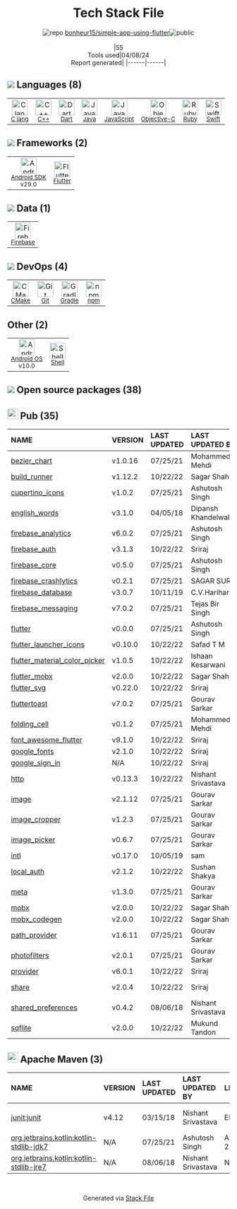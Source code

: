 <!--
&lt;--- Readme.md Snippet without images Start ---&gt;
## Tech Stack
bonheur15/simple-app-using-flutter is built on the following main stack:

- [C lang](http://en.wikipedia.org/wiki/C_(programming_language)) – Languages
- [C++](http://www.cplusplus.com/) – Languages
- [Dart](https://www.dartlang.org/) – Languages
- [Java](https://www.java.com) – Languages
- [JavaScript](https://developer.mozilla.org/en-US/docs/Web/JavaScript) – Languages
- [Objective-C](https://developer.apple.com/library/mac/documentation/Cocoa/Conceptual/ProgrammingWithObjectiveC/Introduction/Introduction.html) – Languages
- [Ruby](https://www.ruby-lang.org) – Languages
- [Swift](https://developer.apple.com/swift/) – Languages
- [Android SDK](http://developer.android.com) – Frameworks (Full Stack)
- [Flutter](https://flutter.io/) – Cross-Platform Mobile Development
- [Firebase](https://firebase.google.com/) – Realtime Backend / API
- [CMake](http://www.cmake.org/) – Java Build Tools
- [Gradle](https://www.gradle.org/) – Java Build Tools
- [Android OS](https://www.android.com) – Operating Systems
- [Shell](https://en.wikipedia.org/wiki/Shell_script) – Shells

Full tech stack [here](/techstack.md)

&lt;--- Readme.md Snippet without images End ---&gt;

&lt;--- Readme.md Snippet with images Start ---&gt;
## Tech Stack
bonheur15/simple-app-using-flutter is built on the following main stack:

- <img width='25' height='25' src='https://img.stackshare.io/no-img-open-source.png' alt='C lang'/> [C lang](http://en.wikipedia.org/wiki/C_(programming_language)) – Languages
- <img width='25' height='25' src='https://img.stackshare.io/service/1049/cplusplus.png' alt='C++'/> [C++](http://www.cplusplus.com/) – Languages
- <img width='25' height='25' src='https://img.stackshare.io/service/1646/Twitter-02.png' alt='Dart'/> [Dart](https://www.dartlang.org/) – Languages
- <img width='25' height='25' src='https://img.stackshare.io/service/995/K85ZWV2F.png' alt='Java'/> [Java](https://www.java.com) – Languages
- <img width='25' height='25' src='https://img.stackshare.io/service/1209/javascript.jpeg' alt='JavaScript'/> [JavaScript](https://developer.mozilla.org/en-US/docs/Web/JavaScript) – Languages
- <img width='25' height='25' src='https://img.stackshare.io/service/1008/xcode.png' alt='Objective-C'/> [Objective-C](https://developer.apple.com/library/mac/documentation/Cocoa/Conceptual/ProgrammingWithObjectiveC/Introduction/Introduction.html) – Languages
- <img width='25' height='25' src='https://img.stackshare.io/service/989/ruby.png' alt='Ruby'/> [Ruby](https://www.ruby-lang.org) – Languages
- <img width='25' height='25' src='https://img.stackshare.io/service/1009/tuHsaI2U.png' alt='Swift'/> [Swift](https://developer.apple.com/swift/) – Languages
- <img width='25' height='25' src='https://img.stackshare.io/service/1010/m8jf0po4imu8t5eemjdd.png' alt='Android SDK'/> [Android SDK](http://developer.android.com) – Frameworks (Full Stack)
- <img width='25' height='25' src='https://img.stackshare.io/service/7180/flutter-mark-square-100.png' alt='Flutter'/> [Flutter](https://flutter.io/) – Cross-Platform Mobile Development
- <img width='25' height='25' src='https://img.stackshare.io/service/116/cZLxNFZS.jpg' alt='Firebase'/> [Firebase](https://firebase.google.com/) – Realtime Backend / API
- <img width='25' height='25' src='https://img.stackshare.io/service/2424/0UlUI_y1_400x400.jpg' alt='CMake'/> [CMake](http://www.cmake.org/) – Java Build Tools
- <img width='25' height='25' src='https://img.stackshare.io/service/975/gradlephant-social-black-bg.png' alt='Gradle'/> [Gradle](https://www.gradle.org/) – Java Build Tools
- <img width='25' height='25' src='https://img.stackshare.io/service/9586/ZvmtaSXW_400x400.jpg' alt='Android OS'/> [Android OS](https://www.android.com) – Operating Systems
- <img width='25' height='25' src='https://img.stackshare.io/service/4631/default_c2062d40130562bdc836c13dbca02d318205a962.png' alt='Shell'/> [Shell](https://en.wikipedia.org/wiki/Shell_script) – Shells

Full tech stack [here](/techstack.md)

&lt;--- Readme.md Snippet with images End ---&gt;
-->
<div align="center">

# Tech Stack File
![](https://img.stackshare.io/repo.svg "repo") [bonheur15/simple-app-using-flutter](https://github.com/bonheur15/simple-app-using-flutter)![](https://img.stackshare.io/public_badge.svg "public")
<br/><br/>
|55<br/>Tools used|04/08/24 <br/>Report generated|
|------|------|
</div>

## <img src='https://img.stackshare.io/languages.svg'/> Languages (8)
<table><tr>
  <td align='center'>
  <img width='36' height='36' src='https://img.stackshare.io/no-img-open-source.png' alt='C lang'>
  <br>
  <sub><a href="http://en.wikipedia.org/wiki/C_(programming_language)">C lang</a></sub>
  <br>
  <sub></sub>
</td>

<td align='center'>
  <img width='36' height='36' src='https://img.stackshare.io/service/1049/cplusplus.png' alt='C++'>
  <br>
  <sub><a href="http://www.cplusplus.com/">C++</a></sub>
  <br>
  <sub></sub>
</td>

<td align='center'>
  <img width='36' height='36' src='https://img.stackshare.io/service/1646/Twitter-02.png' alt='Dart'>
  <br>
  <sub><a href="https://www.dartlang.org/">Dart</a></sub>
  <br>
  <sub></sub>
</td>

<td align='center'>
  <img width='36' height='36' src='https://img.stackshare.io/service/995/K85ZWV2F.png' alt='Java'>
  <br>
  <sub><a href="https://www.java.com">Java</a></sub>
  <br>
  <sub></sub>
</td>

<td align='center'>
  <img width='36' height='36' src='https://img.stackshare.io/service/1209/javascript.jpeg' alt='JavaScript'>
  <br>
  <sub><a href="https://developer.mozilla.org/en-US/docs/Web/JavaScript">JavaScript</a></sub>
  <br>
  <sub></sub>
</td>

<td align='center'>
  <img width='36' height='36' src='https://img.stackshare.io/service/1008/xcode.png' alt='Objective-C'>
  <br>
  <sub><a href="https://developer.apple.com/library/mac/documentation/Cocoa/Conceptual/ProgrammingWithObjectiveC/Introduction/Introduction.html">Objective-C</a></sub>
  <br>
  <sub></sub>
</td>

<td align='center'>
  <img width='36' height='36' src='https://img.stackshare.io/service/989/ruby.png' alt='Ruby'>
  <br>
  <sub><a href="https://www.ruby-lang.org">Ruby</a></sub>
  <br>
  <sub></sub>
</td>

<td align='center'>
  <img width='36' height='36' src='https://img.stackshare.io/service/1009/tuHsaI2U.png' alt='Swift'>
  <br>
  <sub><a href="https://developer.apple.com/swift/">Swift</a></sub>
  <br>
  <sub></sub>
</td>

</tr>
</table>

## <img src='https://img.stackshare.io/frameworks.svg'/> Frameworks (2)
<table><tr>
  <td align='center'>
  <img width='36' height='36' src='https://img.stackshare.io/service/1010/m8jf0po4imu8t5eemjdd.png' alt='Android SDK'>
  <br>
  <sub><a href="http://developer.android.com">Android SDK</a></sub>
  <br>
  <sub>v29.0</sub>
</td>

<td align='center'>
  <img width='36' height='36' src='https://img.stackshare.io/service/7180/flutter-mark-square-100.png' alt='Flutter'>
  <br>
  <sub><a href="https://flutter.io/">Flutter</a></sub>
  <br>
  <sub></sub>
</td>

</tr>
</table>

## <img src='https://img.stackshare.io/databases.svg'/> Data (1)
<table><tr>
  <td align='center'>
  <img width='36' height='36' src='https://img.stackshare.io/service/116/cZLxNFZS.jpg' alt='Firebase'>
  <br>
  <sub><a href="https://firebase.google.com/">Firebase</a></sub>
  <br>
  <sub></sub>
</td>

</tr>
</table>

## <img src='https://img.stackshare.io/devops.svg'/> DevOps (4)
<table><tr>
  <td align='center'>
  <img width='36' height='36' src='https://img.stackshare.io/service/2424/0UlUI_y1_400x400.jpg' alt='CMake'>
  <br>
  <sub><a href="http://www.cmake.org/">CMake</a></sub>
  <br>
  <sub></sub>
</td>

<td align='center'>
  <img width='36' height='36' src='https://img.stackshare.io/service/1046/git.png' alt='Git'>
  <br>
  <sub><a href="http://git-scm.com/">Git</a></sub>
  <br>
  <sub></sub>
</td>

<td align='center'>
  <img width='36' height='36' src='https://img.stackshare.io/service/975/gradlephant-social-black-bg.png' alt='Gradle'>
  <br>
  <sub><a href="https://www.gradle.org/">Gradle</a></sub>
  <br>
  <sub></sub>
</td>

<td align='center'>
  <img width='36' height='36' src='https://img.stackshare.io/service/1120/lejvzrnlpb308aftn31u.png' alt='npm'>
  <br>
  <sub><a href="https://www.npmjs.com/">npm</a></sub>
  <br>
  <sub></sub>
</td>

</tr>
</table>

## Other (2)
<table><tr>
  <td align='center'>
  <img width='36' height='36' src='https://img.stackshare.io/service/9586/ZvmtaSXW_400x400.jpg' alt='Android OS'>
  <br>
  <sub><a href="https://www.android.com">Android OS</a></sub>
  <br>
  <sub>v10.0</sub>
</td>

<td align='center'>
  <img width='36' height='36' src='https://img.stackshare.io/service/4631/default_c2062d40130562bdc836c13dbca02d318205a962.png' alt='Shell'>
  <br>
  <sub><a href="https://en.wikipedia.org/wiki/Shell_script">Shell</a></sub>
  <br>
  <sub></sub>
</td>

</tr>
</table>


## <img src='https://img.stackshare.io/group.svg' /> Open source packages (38)</h2>

## <img width='24' height='24' src='https://img.stackshare.io/package_manager/105011/default_80893882f2063344b2942a4ccdce27a2e60711c9.png'/> Pub (35)

|NAME|VERSION|LAST UPDATED|LAST UPDATED BY|LICENSE|VULNERABILITIES|
|:------|:------|:------|:------|:------|:------|
|[bezier_chart](https://pub.dartlang.org/bezier_chart)|v1.0.16|07/25/21|Mohammed Mehdi |N/A|N/A|
|[build_runner](https://pub.dartlang.org/build_runner)|v1.12.2|10/22/22|Sagar Shah |N/A|N/A|
|[cupertino_icons](https://pub.dartlang.org/cupertino_icons)|v1.0.2|07/25/21|Ashutosh Singh |N/A|N/A|
|[english_words](https://pub.dartlang.org/english_words)|v3.1.0|04/05/18|Dipansh Khandelwal |MIT|N/A|
|[firebase_analytics](https://pub.dartlang.org/firebase_analytics)|v6.0.2|07/25/21|Ashutosh Singh |N/A|N/A|
|[firebase_auth](https://pub.dartlang.org/firebase_auth)|v3.1.3|10/22/22|Sriraj |N/A|N/A|
|[firebase_core](https://pub.dartlang.org/firebase_core)|v0.5.0|07/25/21|Ashutosh Singh |N/A|N/A|
|[firebase_crashlytics](https://pub.dartlang.org/firebase_crashlytics)|v0.2.1|07/25/21|SAGAR SURI |N/A|N/A|
|[firebase_database](https://pub.dartlang.org/firebase_database)|v3.0.7|10/11/19|C.V.Hariharan |N/A|N/A|
|[firebase_messaging](https://pub.dartlang.org/firebase_messaging)|v7.0.2|07/25/21|Tejas Bir Singh |N/A|N/A|
|[flutter](https://pub.dartlang.org/flutter)|v0.0.0|07/25/21|Ashutosh Singh |N/A|N/A|
|[flutter_launcher_icons](https://pub.dartlang.org/flutter_launcher_icons)|v0.10.0|10/22/22|Safad T M |MIT|N/A|
|[flutter_material_color_picker](https://pub.dartlang.org/flutter_material_color_picker)|v1.0.5|10/22/22|Ishaan Kesarwani |MIT|N/A|
|[flutter_mobx](https://pub.dartlang.org/flutter_mobx)|v2.0.0|10/22/22|Sagar Shah |MIT|N/A|
|[flutter_svg](https://pub.dartlang.org/flutter_svg)|v0.22.0|10/22/22|Sriraj |MIT|N/A|
|[fluttertoast](https://pub.dartlang.org/fluttertoast)|v7.0.2|07/25/21|Gourav Sarkar |MIT|N/A|
|[folding_cell](https://pub.dartlang.org/folding_cell)|v0.1.2|07/25/21|Mohammed Mehdi |N/A|N/A|
|[font_awesome_flutter](https://pub.dartlang.org/font_awesome_flutter)|v9.1.0|10/22/22|Sriraj |N/A|N/A|
|[google_fonts](https://pub.dartlang.org/google_fonts)|v2.1.0|10/22/22|Sriraj |N/A|N/A|
|[google_sign_in](https://pub.dartlang.org/google_sign_in)|N/A|10/22/22|Sriraj |N/A|N/A|
|[http](https://pub.dartlang.org/http)|v0.13.3|10/22/22|Nishant Srivastava |BSD-3-Clause|N/A|
|[image](https://pub.dartlang.org/image)|v2.1.12|07/25/21|Gourav Sarkar |MIT|N/A|
|[image_cropper](https://pub.dartlang.org/image_cropper)|v1.2.3|07/25/21|Gourav Sarkar |N/A|N/A|
|[image_picker](https://pub.dartlang.org/image_picker)|v0.6.7|07/25/21|Gourav Sarkar |N/A|N/A|
|[intl](https://pub.dartlang.org/intl)|v0.17.0|10/05/19|sam |N/A|N/A|
|[local_auth](https://pub.dartlang.org/local_auth)|v2.1.2|10/22/22|Sushan Shakya |N/A|N/A|
|[meta](https://pub.dartlang.org/meta)|v1.3.0|07/25/21|Gourav Sarkar |BSD-3-Clause|N/A|
|[mobx](https://pub.dartlang.org/mobx)|v2.0.0|10/22/22|Sagar Shah |MIT|N/A|
|[mobx_codegen](https://pub.dartlang.org/mobx_codegen)|v2.0.0|10/22/22|Sagar Shah |MIT|N/A|
|[path_provider](https://pub.dartlang.org/path_provider)|v1.6.11|07/25/21|Gourav Sarkar |N/A|N/A|
|[photofilters](https://pub.dartlang.org/photofilters)|v2.0.1|07/25/21|Gourav Sarkar |N/A|N/A|
|[provider](https://pub.dartlang.org/provider)|v6.0.1|10/22/22|Sriraj |N/A|N/A|
|[share](https://pub.dartlang.org/share)|v2.0.4|10/22/22|Sriraj |BSD-3-Clause|N/A|
|[shared_preferences](https://pub.dartlang.org/shared_preferences)|v0.4.2|08/06/18|Nishant Srivastava |N/A|N/A|
|[sqflite](https://pub.dartlang.org/sqflite)|v2.0.0|10/22/22|Mukund Tandon |BSD-2-Clause|N/A|


## <img width='24' height='24' src='https://img.stackshare.io/package_manager/977/default_9833f2ef0bbc2a946b4cc5e9307264033361076b.png'/> Apache Maven (3)

|NAME|VERSION|LAST UPDATED|LAST UPDATED BY|LICENSE|VULNERABILITIES|
|:------|:------|:------|:------|:------|:------|
|[junit:junit](http://junit.org)|v4.12|03/15/18|Nishant Srivastava |EPL-1.0|[CVE-2020-15250](https://github.com/advisories/GHSA-269g-pwp5-87pp) (Moderate)|
|[org.jetbrains.kotlin:kotlin-stdlib-jdk7](https://kotlinlang.org/)|N/A|07/25/21|Ashutosh Singh |Apache-2.0|N/A|
|[org.jetbrains.kotlin:kotlin-stdlib-jre7]()|N/A|08/06/18|Nishant Srivastava |N/A|N/A|

<br/>
<div align='center'>

Generated via [Stack File](https://github.com/marketplace/stack-file)

